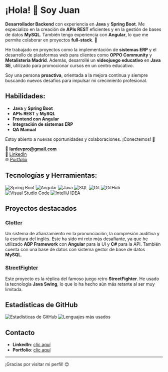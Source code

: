 # ¡Hola! 👋 Soy **Juan**  
**Desarrollador Backend** con experiencia en **Java** y **Spring Boot**. Me especializo en la creación de **APIs REST** eficientes y en la gestión de bases de datos **MySQL**. También tengo experiencia con **Angular**, lo que me permite colaborar en proyectos **full-stack**. 🚀

He trabajado en proyectos como la implementación de **sistemas ERP** y el desarrollo de plataformas web para clientes como **OPPO Community** y **Metalistería Madrid**. Además, desarrollé un **videojuego educativo** en **Java SE**, utilizado para promocionar cursos en un centro educativo.

Soy una persona **proactiva**, orientada a la mejora continua y siempre buscando nuevos desafíos para impulsar mi crecimiento profesional.

## Habilidades:
- **Java** y **Spring Boot**
- **APIs REST** y **MySQL**
- **Frontend con Angular**
- **Integración de sistemas ERP**
- **QA Manual**

Estoy abierto a nuevas oportunidades y colaboraciones. ¡Conectemos! 🤝

📩 **lardevpro@gmail.com**  
🔗 [LinkedIn](https://www.linkedin.com/in/lardevpro/)  
🌐 [Portfolio](https://lardevpro-portafolio.web.app/)

## Tecnologías y Herramientas:
![Spring Boot](https://img.shields.io/badge/-Spring%20Boot-6DB33F?style=flat-square&logo=spring-boot&logoColor=white)
![Angular](https://img.shields.io/badge/-Angular-DD0031?style=flat-square&logo=angular&logoColor=white)
![Java](https://img.shields.io/badge/-Java-007396?style=flat-square&logo=java&logoColor=white)
![SQL](https://img.shields.io/badge/-SQL-336791?style=flat-square&logo=postgresql&logoColor=white)
![Git](https://img.shields.io/badge/-Git-F05032?style=flat-square&logo=git&logoColor=white)
![GitHub](https://img.shields.io/badge/-GitHub-181717?style=flat-square&logo=github&logoColor=white)
![Visual Studio Code](https://img.shields.io/badge/-VSCode-007ACC?style=flat-square&logo=visual-studio-code&logoColor=white)
![IntelliJ IDEA](https://img.shields.io/badge/-IntelliJ-000000?style=flat-square&logo=intellij-idea&logoColor=white)

## Proyectos destacados

### [Glotter](https://github.com/lardevpro/Jlara.SystemLangGlotter)
Un sistema de afianzamiento en la pronunciación, la compresión auditiva y la escritura del inglés. Este ha sido mi reto más desafiante, ya que he utilizado **ABP Framework** con **Angular** para la UI y **C#** para la API. También cuenta con una base de datos con sistema gestor de base de datos **MySQL**.

### [StreetFighter](https://github.com/lardevpro/Street-Figther)
Este proyecto es la réplica del famoso juego retro **StreetFighter**. He usado la tecnología **Java Swing**, lo que lo ha hecho aún más retante al ser muy limitada.

## Estadísticas de GitHub
![Estadísticas de GitHub](https://github-readme-stats.vercel.app/api?username=lardevpro&show_icons=true&theme=dark)
![Lenguajes más usados](https://github-readme-stats.vercel.app/api/top-langs/?username=lardevpro&layout=compact&theme=dark)

## Contacto

- **LinkedIn**: [clic aquí](https://www.linkedin.com/in/lardevpro/)
- **Portfolio**: [clic aquí](https://lardevpro-portafolio.web.app/)

---

¡Gracias por visitar mi perfil! 😊
